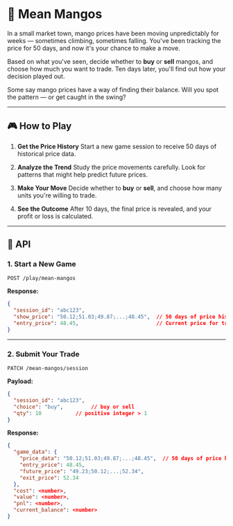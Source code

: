 # 🥭 Mean Mangos

In a small market town, mango prices have been moving unpredictably for weeks — sometimes climbing, sometimes falling. You've been tracking the price for 50 days, and now it's your chance to make a move.

Based on what you've seen, decide whether to **buy** or **sell** mangos, and choose how much you want to trade. Ten days later, you'll find out how your decision played out.

Some say mango prices have a way of finding their balance.
Will you spot the pattern — or get caught in the swing?

---

## 🎮 How to Play

1. **Get the Price History**
   Start a new game session to receive 50 days of historical price data.

2. **Analyze the Trend**
   Study the price movements carefully. Look for patterns that might help predict future prices.

3. **Make Your Move**
   Decide whether to **buy** or **sell**, and choose how many units you're willing to trade.

4. **See the Outcome**
   After 10 days, the final price is revealed, and your profit or loss is calculated.

---

## 🧪 API

### 1. Start a New Game

```http
POST /play/mean-mangos
```

**Response:**

```json
{
  "session_id": "abc123",
  "show_price": "50.12;51.03;49.87;...;48.45",  // 50 days of price history
  "entry_price": 48.45,                         // Current price for trading
}
```

---

### 2. Submit Your Trade

```http
PATCH /mean-mangos/session
```

**Payload:**

```json
{
  "session_id": "abc123",
  "choice": "buy",         // buy or sell
  "qty": 10           // positive integer > 1
}
```

**Response:**

```json
{
  "game_data": {
    "price_data": "50.12;51.03;49.87;...;48.45",  // 50 days of price history
    "entry_price": 48.45,
    "future_price": "49.23;50.12;...;52.34",
    "exit_price": 52.34
  },
  "cost": <number>,
  "value": <number>,
  "pnl": <number>,
  "current_balance": <number>
}
```
